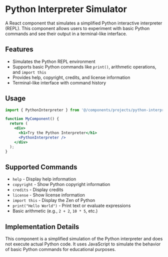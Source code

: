 # Python Interpreter Simulator

A React component that simulates a simplified Python interactive interpreter (REPL). This component allows users to experiment with basic Python commands and see their output in a terminal-like interface.

## Features

- Simulates the Python REPL environment
- Supports basic Python commands like `print()`, arithmetic operations, and `import this`
- Provides help, copyright, credits, and license information
- Terminal-like interface with command history

## Usage

```jsx
import { PythonInterpreter } from '@/components/projects/python-interpreter';

function MyComponent() {
  return (
    <div>
      <h1>Try the Python Interpreter</h1>
      <PythonInterpreter />
    </div>
  );
}
```

## Supported Commands

- `help` - Display help information
- `copyright` - Show Python copyright information
- `credits` - Display credits
- `license` - Show license information
- `import this` - Display the Zen of Python
- `print("Hello World")` - Print text or evaluate expressions
- Basic arithmetic (e.g., `2 + 2`, `10 * 5`, etc.)

## Implementation Details

This component is a simplified simulation of the Python interpreter and does not execute actual Python code. It uses JavaScript to simulate the behavior of basic Python commands for educational purposes.